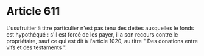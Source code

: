 # Article 611

L'usufruitier à titre particulier n'est pas tenu des dettes auxquelles le fonds est hypothéqué : s'il est forcé de les payer, il a son recours contre le propriétaire, sauf ce qui est dit à l'article 1020, au titre " Des donations entre vifs et des testaments ".
